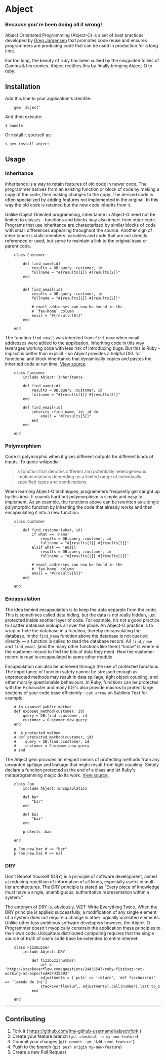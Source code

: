 # Abject

### Because you're been doing all it wrong!

Abject Orientated Programming (Abject-O) is a set of best practices developed by [Greg Jorgensen](http://typicalprogrammer.com/abject-oriented/) that promotes code reuse and ensures programmers are producing code that can be used in production for a long time.

For too long, the beauty of ruby has been sullied by the misguided follies of Gamma & his cronies.  Abject rectifies this by finally bringing Abject-O to ruby.


## Installation

Add this line to your application's Gemfile:


		gem 'abject'


And then execute:


    $ bundle


Or install it yourself as:


    $ gem install abject


## Usage

### Inheritance

Inheritance is a way to retain features of old code in newer code. The programmer derives from an existing function or block of code by making a copy of the code, then making changes to the copy. The derived code is often specialized by adding features not implemented in the original. In this way the old code is retained but the new code inherits from it.

Unlike Object Oriented programming, inheritance in Abject-O need not be limited to classes - functions and blocks may also inherit from other code.  Programs that use inheritance are characterized by similar blocks of code with small differences appearing throughout the source. Another sign of inheritance is static members: variables and code that are not directly referenced or used, but serve to maintain a link to the original base or parent code. 


		class Customer

			def find_name(id)
				results = DB.query :customer, id
				fullname = "#{results[1]} #{results[2]}"
			end


			def find_email(id)
				results = DB.query :customer, id
				fullname = "#{results[1]} #{results[2]}"
			
				# email addresses can now be found in the 
				# `fax-home` column 
				email = "#{results[5]}"
			end

		end


The function `find_email` was inherited from `find_name` when email addresses were added to the application. Inheriting code in this way leverages working code with less risk of introducing bugs.  But this is Ruby - implicit is better than explicit - so Abject provides a helpful DSL for functional and block inheritance that dynamically copies and pastes the inherited code at run time. [View source](lib/abject/inheritance.rb).


		class Customer
			include Abject::Inheritance

			def find_name(id)
				results = DB.query :customer, id
				fullname = "#{results[1]} #{results[2]}"
			end			

			def find_email(id)
				inherits :find_name, id: id do 
					email = "#{results[5]}"
				end
			end

		end


### Polymorphism

Code is polymorphic when it gives different outputs for different kinds of inputs.  To quote wikipedia:

> a function that denotes different and potentially heterogeneous implementations depending on a limited range of individually specified types and combinations

When learning Abject-O techniques, programmers frequently get caught up by this idea. It sounds hard but polymorphism is simple and easy to implement.  As an example, the functions above can be rewritten as a single polymorphic function by inheriting the code that already works and then encapsulating it into a new function:


		class Customer

			def find_customer(what, id)
				if what == 'name'
					results = DB.query :customer, id
					fullname = "#{results[1]} #{results[2]}"
				elsif what == 'email'
					results = DB.query :customer, id
					fullname = "#{results[1]} #{results[2]}"
				
				# email addresses can now be found in the 
				# `fax-home` column 
				email = "#{results[5]}"				
			end

		end


### Encapsulation

The idea behind encapsulation is to keep the data separate from the code. This is sometimes called data hiding, but the data is not really hidden, just protected inside another layer of code. For example, it’s not a good practice to scatter database lookups all over the place. An Abject-O practice is to wrap or hide the database in a function, thereby encapsulating the database. In the `find_name` function above the database is not queried directly — a function is called to read the database record. All `find_name` and `find_email` (and the many other functions like them) “know” is where in the customer record to find the bits of data they need. How the customer record is read is encapsulated in some other module.

Encapsulation can also be achieved through the use of protected functions.  The importance of function safety cannot be stressed enough as unprotected methods may result in data spillage, tight object coupling, and other morally questionable behaviours. In Ruby, functions can be protected with the `#` character and many IDE's also provide macros to protect large sections of your code base efficiently - `opt arrow` on Sublime Text for example.  


		# An exposed public method
		def exposed_method(customer, id)
			query = DB.find :customer, id
			customer = Customer.new query
		end

		#  A protected method
		# def protected_method(customer, id)
		#	 query = DB.find :customer, id
		#	 customer = Customer.new query
		# end


The Abject gem provides an elegant means of protecting methods from any unwanted spillage and leakage that might result from tight coupling.  Simply declare a function protected at the end of a class and let Ruby's metaprogramming magic do its work. [View source](lib/abject/encapsulation.rb).


		class Foo
			include Abject::Encapsulation

			def bar
				"bar"
			end

			def baz
				"baz"
			end

			protects :baz

		end

		p Foo.new.bar # => "bar"
		p Foo.new.baz # => nil


### DRY

Don’t Repeat Yourself (DRY) is a principle of software development, aimed at reducing repetition of information of all kinds, especially useful in multi-tier architectures. The DRY principle is stated as “Every piece of knowledge must have a single, unambiguous, authoritative representation within a system.”

The antonym of DRY is, obviously, WET: Write Everything Twice.  When the DRY principle is applied successfully, a modification of any single element of a system does not require a change in other logically unrelated elements. Unlike other less ambitious software developers however, the Abject-O Programmer doesn't myopically constrain the application these principles to their own code.  Ubiquitous distributed computing requires that the single source of truth of one's code base be extended to entire internet.


		class FizzBuzzer
			include Abject::DRY

				def fizzbuzz(number)
					url = 'http://stackoverflow.com/questions/24435547/ruby-fizzbuzz-not-working-as-expected#24435693'
					adjustments = {'puts' => 'return', 'def fizzbuzz(n)' => 'lambda do |n|'}
					stackoverflow(url, adjustments).call(number).last.to_s
				end

		end


---

## Contributing

1. Fork it ( https://github.com/[my-github-username]/abject/fork )
2. Create your feature branch (`git checkout -b my-new-feature`)
3. Commit your changes (`git commit -am 'Add some feature'`)
4. Push to the branch (`git push origin my-new-feature`)
5. Create a new Pull Request
